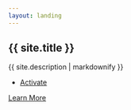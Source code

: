 ```yaml
---
layout: landing
---
```

<!-- Banner -->
<h2 class="test">{{ site.title }}</h2>
<p class="test">{{ site.description | markdownify }}</p>
<ul class="actions">
	<li><a href="#" class="button special">Activate</a></li>
</ul>
<a href="#one" class="more scrolly">Learn More</a>